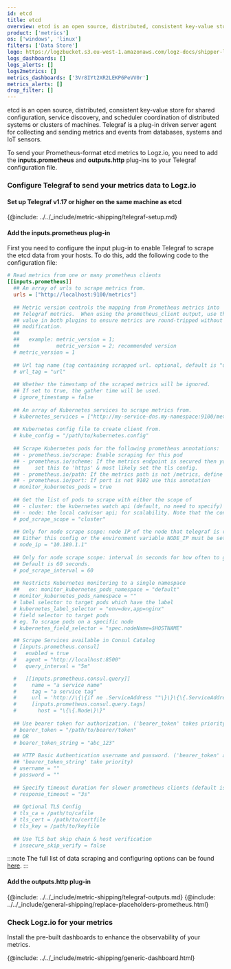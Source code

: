 ```yaml
---
id: etcd
title: etcd
overview: etcd is an open source, distributed, consistent key-value store for shared configuration, service discovery, and scheduler coordination of distributed systems or clusters of machines. Telegraf is a plug-in driven server agent for collecting and sending metrics and events from databases, systems and IoT sensors.
product: ['metrics']
os: ['windows', 'linux']
filters: ['Data Store']
logo: https://logzbucket.s3.eu-west-1.amazonaws.com/logz-docs/shipper-logos/etcd-logo.png
logs_dashboards: []
logs_alerts: []
logs2metrics: []
metrics_dashboards: ['3Vr8IYt2XR2LEKP6PeVV0r']
metrics_alerts: []
drop_filter: []
---
```



etcd is an open source, distributed, consistent key-value store for shared configuration, service discovery, and scheduler coordination of distributed systems or clusters of machines. Telegraf is a plug-in driven server agent for collecting and sending metrics and events from databases, systems and IoT sensors.

To send your Prometheus-format etcd metrics to Logz.io, you need to add the **inputs.prometheus** and **outputs.http** plug-ins to your Telegraf configuration file.

<!-- logzio-inject:install:grafana:dashboards ids=["3Vr8IYt2XR2LEKP6PeVV0r"] -->

### Configure Telegraf to send your metrics data to Logz.io

 

#### Set up Telegraf v1.17 or higher on the same machine as etcd

{@include: ../../_include/metric-shipping/telegraf-setup.md}
 
#### Add the inputs.prometheus plug-in

First you need to configure the input plug-in to enable Telegraf to scrape the etcd data from your hosts. To do this, add the following code to the configuration file:


``` ini
# Read metrics from one or many prometheus clients
[[inputs.prometheus]]
  ## An array of urls to scrape metrics from.
  urls = ["http://localhost:9100/metrics"]
  
  ## Metric version controls the mapping from Prometheus metrics into
  ## Telegraf metrics.  When using the prometheus_client output, use the same
  ## value in both plugins to ensure metrics are round-tripped without
  ## modification.
  ##
  ##   example: metric_version = 1; 
  ##            metric_version = 2; recommended version
  # metric_version = 1
  
  ## Url tag name (tag containing scrapped url. optional, default is "url")
  # url_tag = "url"
  
  ## Whether the timestamp of the scraped metrics will be ignored.
  ## If set to true, the gather time will be used.
  # ignore_timestamp = false
  
  ## An array of Kubernetes services to scrape metrics from.
  # kubernetes_services = ["http://my-service-dns.my-namespace:9100/metrics"]
  
  ## Kubernetes config file to create client from.
  # kube_config = "/path/to/kubernetes.config"
  
  ## Scrape Kubernetes pods for the following prometheus annotations:
  ## - prometheus.io/scrape: Enable scraping for this pod
  ## - prometheus.io/scheme: If the metrics endpoint is secured then you will need to
  ##     set this to 'https' & most likely set the tls config.
  ## - prometheus.io/path: If the metrics path is not /metrics, define it with this annotation.
  ## - prometheus.io/port: If port is not 9102 use this annotation
  # monitor_kubernetes_pods = true
  
  ## Get the list of pods to scrape with either the scope of
  ## - cluster: the kubernetes watch api (default, no need to specify)
  ## - node: the local cadvisor api; for scalability. Note that the config node_ip or the environment variable NODE_IP must be set to the host IP.
  # pod_scrape_scope = "cluster"
  
  ## Only for node scrape scope: node IP of the node that telegraf is running on.
  ## Either this config or the environment variable NODE_IP must be set.
  # node_ip = "10.180.1.1"
	
  ## Only for node scrape scope: interval in seconds for how often to get updated pod list for scraping.
  ## Default is 60 seconds.
  # pod_scrape_interval = 60
  
  ## Restricts Kubernetes monitoring to a single namespace
  ##   ex: monitor_kubernetes_pods_namespace = "default"
  # monitor_kubernetes_pods_namespace = ""
  # label selector to target pods which have the label
  # kubernetes_label_selector = "env=dev,app=nginx"
  # field selector to target pods
  # eg. To scrape pods on a specific node
  # kubernetes_field_selector = "spec.nodeName=$HOSTNAME"

  ## Scrape Services available in Consul Catalog
  # [inputs.prometheus.consul]
  #   enabled = true
  #   agent = "http://localhost:8500"
  #   query_interval = "5m"

  #   [[inputs.prometheus.consul.query]]
  #     name = "a service name"
  #     tag = "a service tag"
  #     url = 'http://\{\{if ne .ServiceAddress ""\}\}\{\{.ServiceAddress\}\}{{else}}\{\{.Address\}\}{{end}}:\{\{.ServicePort\}\}/{{with .ServiceMeta.metrics_path}}\{\{.\}\}{{else}}metrics{{end}}'
  #     [inputs.prometheus.consul.query.tags]
  #       host = "\{\{.Node\}\}"
  
  ## Use bearer token for authorization. ('bearer_token' takes priority)
  # bearer_token = "/path/to/bearer/token"
  ## OR
  # bearer_token_string = "abc_123"
  
  ## HTTP Basic Authentication username and password. ('bearer_token' and
  ## 'bearer_token_string' take priority)
  # username = ""
  # password = ""
  
  ## Specify timeout duration for slower prometheus clients (default is 3s)
  # response_timeout = "3s"
  
  ## Optional TLS Config
  # tls_ca = /path/to/cafile
  # tls_cert = /path/to/certfile
  # tls_key = /path/to/keyfile
  
  ## Use TLS but skip chain & host verification
  # insecure_skip_verify = false

```

:::note
The full list of data scraping and configuring options can be found [here](https://github.com/influxdata/telegraf/tree/master/plugins/inputs/prometheus).
:::
 

#### Add the outputs.http plug-in

{@include: ../../_include/metric-shipping/telegraf-outputs.md}
{@include: ../../_include/general-shipping/replace-placeholders-prometheus.html}

### Check Logz.io for your metrics

Install the pre-built dashboards to enhance the observability of your metrics.

<!-- logzio-inject:install:grafana:dashboards ids=["3Vr8IYt2XR2LEKP6PeVV0r"] -->

{@include: ../../_include/metric-shipping/generic-dashboard.html} 


 
